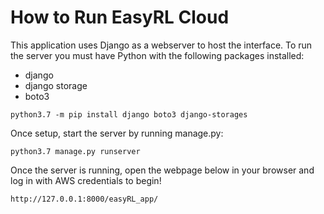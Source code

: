 # How to Run EasyRL Cloud

This application uses Django as a webserver to host the interface. To run the server you must have Python with the following packages installed:

- django
- django storage
- boto3

`python3.7 -m pip install django boto3 django-storages`

Once setup, start the server by running manage.py:

`python3.7 manage.py runserver`

Once the server is running, open the webpage below in your browser and log in with AWS credentials to begin!

`http://127.0.0.1:8000/easyRL_app/`
